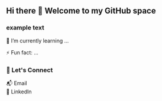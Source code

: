 ## Hi there 👋 Welcome to my GitHub space

### example text

🌱 I’m currently learning ... <br>

⚡ Fun fact: ... <br>
### 🔗 Let's Connect
📬 Email <br>
💬 LinkedIn
